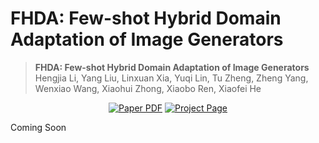 # FHDA: Few-shot Hybrid Domain Adaptation of Image Generators

> **FHDA: Few-shot Hybrid Domain Adaptation of Image Generators** <br>
> Hengjia Li, Yang Liu, Linxuan Xia, Yuqi Lin, Tu Zheng, Zheng Yang, Wenxiao Wang, Xiaohui Zhong, Xiaobo Ren, Xiaofei He <br>

<p align="center">
  <p align="center">
        <a href="https://arxiv.org/abs/2310.19378">
        <img src='https://img.shields.io/badge/arxiv-FHDA-blue' alt='Paper PDF'></a>
        <a href="https://echopluto.github.io/FHDA-project/">
        <img src='https://img.shields.io/badge/Project-Website-orange' alt='Project Page'></a>
  </p>
</p>

Coming Soon
